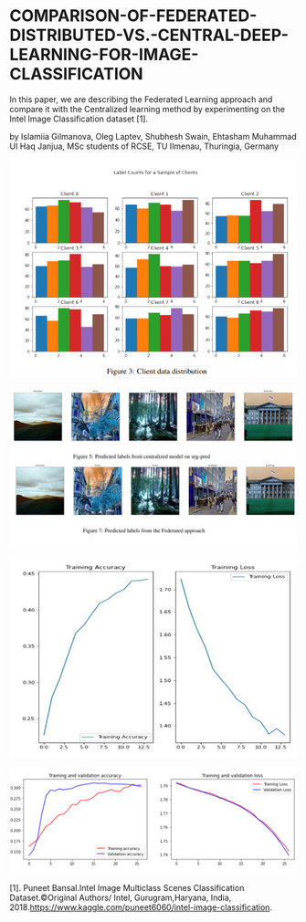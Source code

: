# COMPARISON-OF-FEDERATED-DISTRIBUTED-VS.-CENTRAL-DEEP-LEARNING-FOR-IMAGE-CLASSIFICATION
In this paper, we are describing the Federated Learning approach and compare it with the Centralized learning method by experimenting on the Intel Image Classification dataset [1].

by Islamiia Gilmanova, Oleg Laptev, Shubhesh Swain, Ehtasham Muhammad UI Haq Janjua, MSc students of RCSE, TU Ilmenau, Thuringia, Germany


![Federation distribution](img/Distr.png "Distribution")

![Predictions comparison](img/predscomp.png "Comparison")

![Federated curves](img/curves_fed.png "Federated")

![Centralized curves](img/curves.png "Centralized")

[1]. Puneet Bansal.Intel Image Multiclass Scenes Classification Dataset.©Original Authors/ Intel, Gurugram,Haryana, India, 2018.https://www.kaggle.com/puneet6060/intel-image-classification.
